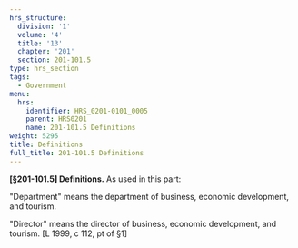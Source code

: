 ```yaml
---
hrs_structure:
  division: '1'
  volume: '4'
  title: '13'
  chapter: '201'
  section: 201-101.5
type: hrs_section
tags:
  - Government
menu:
  hrs:
    identifier: HRS_0201-0101_0005
    parent: HRS0201
    name: 201-101.5 Definitions
weight: 5295
title: Definitions
full_title: 201-101.5 Definitions
---
```

**[§201-101.5] Definitions.** As used in this part:

"Department" means the department of business, economic development, and tourism.

"Director" means the director of business, economic development, and tourism. [L 1999, c 112, pt of §1]